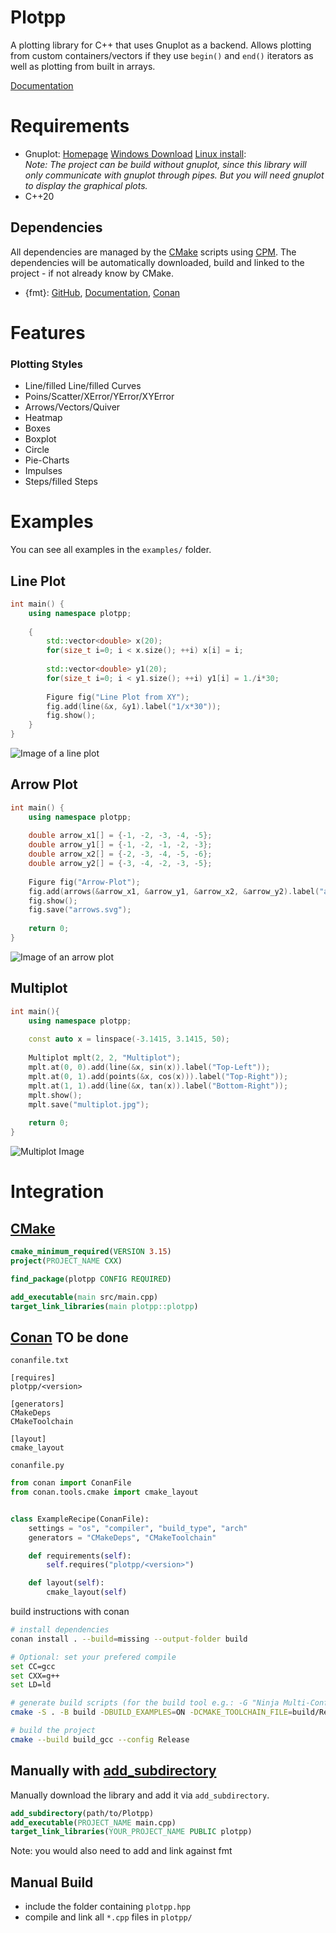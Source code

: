 Plotpp
======

A plotting library for C++ that uses Gnuplot as a backend.
Allows plotting from custom containers/vectors if they use `begin()` and `end()` iterators as well as plotting from built in arrays.

[Documentation](https://tobiaswallner.github.io/plotpp/)

Requirements
============
- Gnuplot: [Homepage](http://gnuplot.info/index.html) [Windows Download](https://sourceforge.net/projects/gnuplot/files/gnuplot/) [Linux install](https://riptutorial.com/gnuplot/example/11275/installation-or-setup):  
	*Note: The project can be build without gnuplot,
	since this library will only communicate with gnuplot through pipes. 
	But you will need gnuplot to display the graphical plots.*
- C++20


Dependencies
------------
All dependencies are managed by the [CMake](https://cmake.org/) scripts using [CPM](https://github.com/cpm-cmake/CPM.cmake). 
The dependencies will be automatically downloaded, build and linked to the project - if not already know by CMake.
- {fmt}: [GitHub](https://github.com/fmtlib/fmt), [Documentation](https://fmt.dev/11.0/), [Conan](https://conan.io/center/recipes/fmt?version=)

Features
========
### Plotting Styles
- Line/filled Line/filled Curves
- Poins/Scatter/XError/YError/XYError
- Arrows/Vectors/Quiver
- Heatmap
- Boxes
- Boxplot
- Circle
- Pie-Charts
- Impulses
- Steps/filled Steps

Examples
========

You can see all examples in the `examples/` folder.

Line Plot
---------

```C++
int main() {
	using namespace plotpp;
	
	{
		std::vector<double> x(20);
		for(size_t i=0; i < x.size(); ++i) x[i] = i;
		
		std::vector<double> y1(20);
		for(size_t i=0; i < y1.size(); ++i) y1[i] = 1./i*30;
		
		Figure fig("Line Plot from XY");
		fig.add(line(&x, &y1).label("1/x*30"));
		fig.show();
	}
}
```
![Image of a line plot](images/line-plot.png)

Arrow Plot
----------

```C++
int main() {
	using namespace plotpp;
	
	double arrow_x1[] = {-1, -2, -3, -4, -5};
	double arrow_y1[] = {-1, -2, -1, -2, -3};
	double arrow_x2[] = {-2, -3, -4, -5, -6};
	double arrow_y2[] = {-3, -4, -2, -3, -5};
	
	Figure fig("Arrow-Plot");
	fig.add(arrows(&arrow_x1, &arrow_y1, &arrow_x2, &arrow_y2).label("arrow plot"));
	fig.show();
	fig.save("arrows.svg");
	
    return 0;
}
```

![Image of an arrow plot](images/arrows.svg)

Multiplot
---------

```C++
int main(){
	using namespace plotpp;
	
	const auto x = linspace(-3.1415, 3.1415, 50);
	
	Multiplot mplt(2, 2, "Multiplot");
	mplt.at(0, 0).add(line(&x, sin(x)).label("Top-Left"));
	mplt.at(0, 1).add(points(&x, cos(x))).label("Top-Right"));
	mplt.at(1, 1).add(line(&x, tan(x)).label("Bottom-Right"));
	mplt.show();
	mplt.save("multiplot.jpg");
	
	return 0;
}
```

![Multiplot Image](images/multiplot.jpg)

Integration
===========

[CMake](https://cmake.org/)
---------------------------
```cmake
cmake_minimum_required(VERSION 3.15)
project(PROJECT_NAME CXX)

find_package(plotpp CONFIG REQUIRED)

add_executable(main src/main.cpp)
target_link_libraries(main plotpp::plotpp)
```

[Conan](https://conan.io/) **TO be done**
--------------------------
`conanfile.txt`
```conanfile
[requires]
plotpp/<version>

[generators]
CMakeDeps
CMakeToolchain

[layout]
cmake_layout
```

`conanfile.py`
```py
from conan import ConanFile
from conan.tools.cmake import cmake_layout


class ExampleRecipe(ConanFile):
    settings = "os", "compiler", "build_type", "arch"
    generators = "CMakeDeps", "CMakeToolchain"

    def requirements(self):
        self.requires("plotpp/<version>")

    def layout(self):
        cmake_layout(self)
```

build instructions with conan
```bash
# install dependencies
conan install . --build=missing --output-folder build

# Optional: set your prefered compile
set CC=gcc
set CXX=g++
set LD=ld

# generate build scripts (for the build tool e.g.: -G "Ninja Multi-Config")
cmake -S . -B build -DBUILD_EXAMPLES=ON -DCMAKE_TOOLCHAIN_FILE=build/Release/generators/conan_toolchain.cmake

# build the project
cmake --build build_gcc --config Release
```

Manually with [add_subdirectory](https://cmake.org/cmake/help/latest/command/add_subdirectory.html)
------------------------
Manually download the library and add it via `add_subdirectory`.
```cmake
add_subdirectory(path/to/Plotpp)
add_executable(PROJECT_NAME main.cpp)
target_link_libraries(YOUR_PROJECT_NAME PUBLIC plotpp)
```
Note: you would also need to add and link against fmt

Manual Build
------------
- include the folder containing `plotpp.hpp`
- compile and link all `*.cpp` files in `plotpp/`


